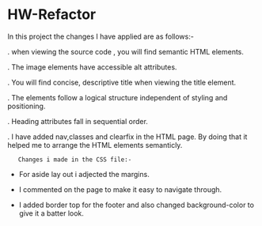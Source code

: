# HW-Refactor

In this project the changes I have applied are as follows:-

. when viewing the source code , you will find semantic HTML elements.

. The image elements have accessible alt attributes.

. You will find concise, descriptive title when viewing the title element.

. The elements follow a logical structure independent of styling and positioning.

. Heading attributes fall in sequential order.

. I have added nav,classes and clearfix in the HTML page. By doing that it helped me to arrange the HTML elements semanticly. 

       Changes i made in the CSS file:-


   - For aside lay out i adjected the margins.

   - I commented on the page to make it easy to navigate through.

   - I added border top for the footer and also changed background-color to give it a batter look.